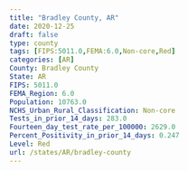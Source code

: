 ```yaml
---
title: "Bradley County, AR"
date: 2020-12-25
draft: false
type: county
tags: [FIPS:5011.0,FEMA:6.0,Non-core,Red]
categories: [AR]
County: Bradley County
State: AR
FIPS: 5011.0
FEMA_Region: 6.0
Population: 10763.0
NCHS_Urban_Rural_Classification: Non-core
Tests_in_prior_14_days: 283.0
Fourteen_day_test_rate_per_100000: 2629.0
Percent_Positivity_in_prior_14_days: 0.247
Level: Red
url: /states/AR/bradley-county
---
```



